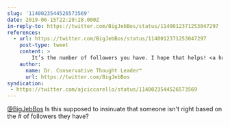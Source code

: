 ```yaml
---
slug: '1140023544526573569'
date: 2019-06-15T22:29:28.000Z
in-reply-to: https://twitter.com/BigJebBos/status/1140012371253047297
references:
  - url: https://twitter.com/BigJebBos/status/1140012371253047297
    post-type: tweet
    content: >
        It’s the number of followers you have. I hope that helps! <a href="https://t.co/s8zAKM8rjt">https://t.co/s8zAKM8rjt</a>
    author:
      name: Dr. Conservative Thought Leader™️
      url: https://twitter.com/BigJebBos
syndication:
 - https://twitter.com/ajciccarello/status/1140023544526573569
---
```


[@BigJebBos](https://twitter.com/BigJebBos) Is this supposed to insinuate that someone isn't right based on the # of followers they have?
